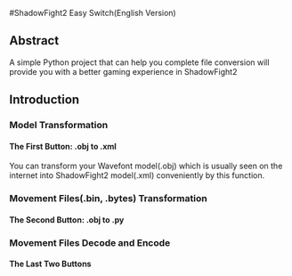 #ShadowFight2 Easy Switch(English Version)
## Abstract
A simple Python project that can help you complete file conversion will provide you with a better gaming experience in ShadowFight2
## Introduction
### Model Transformation
#### The First Button: .obj to .xml
You can transform your Wavefont model(.obj) which is usually seen on the internet into ShadowFight2 model(.xml) conveniently by this function.
### Movement Files(.bin, .bytes) Transformation
#### The Second Button: .obj to .py
### Movement Files Decode and Encode
#### The Last Two Buttons